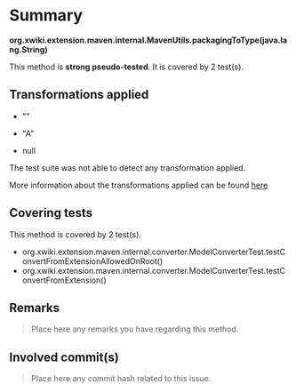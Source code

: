 # Summary
**org.xwiki.extension.maven.internal.MavenUtils.packagingToType(java.lang.String)**

This method is **strong pseudo-tested**.
It is covered by 2 test(s). 


## Transformations applied

- &quot;&quot;

- &quot;A&quot;

- null


The test suite was not able to detect any transformation applied.

More information about the transformations applied can be found [here](https://github.com/STAMP-project/pitest-descartes)

## Covering tests
This method is covered by 2 test(s).
* org.xwiki.extension.maven.internal.converter.ModelConverterTest.testConvertFromExtensionAllowedOnRoot()
* org.xwiki.extension.maven.internal.converter.ModelConverterTest.testConvertFromExtension()


## Remarks
> Place here any remarks you have regarding this method.

## Involved commit(s)

> Place here any commit hash related to this issue.
